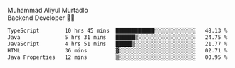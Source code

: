 Muhammad Aliyul Murtadlo
<br>
Backend Developer 👨‍💻
<br>
<!--START_SECTION:waka-->

```txt
TypeScript        10 hrs 45 mins  ████████████░░░░░░░░░░░░░   48.13 %
Java              5 hrs 31 mins   ██████▒░░░░░░░░░░░░░░░░░░   24.75 %
JavaScript        4 hrs 51 mins   █████▒░░░░░░░░░░░░░░░░░░░   21.77 %
HTML              36 mins         ▓░░░░░░░░░░░░░░░░░░░░░░░░   02.71 %
Java Properties   12 mins         ▒░░░░░░░░░░░░░░░░░░░░░░░░   00.95 %
```

<!--END_SECTION:waka-->
